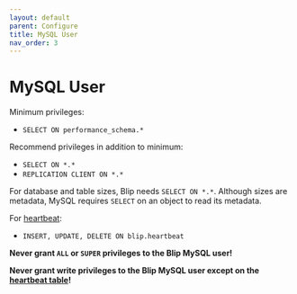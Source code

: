 ```yaml
---
layout: default
parent: Configure
title: MySQL User
nav_order: 3
---
```


# MySQL User

Minimum privileges:

* `SELECT ON performance_schema.*`

Recommend privileges in addition to minimum:

* `SELECT ON *.*`
* `REPLICATION CLIENT ON *.*`

For database and table sizes, Blip needs `SELECT ON *.*`.
Although sizes are metadata, MySQL requires `SELECT` on an object to read its metadata.

For [heartbeat](../heartbeat):

* `INSERT, UPDATE, DELETE ON blip.heartbeat`

<p class="warn">
<b>Never grant <code>ALL</code> or <code>SUPER</code> privileges to the Blip MySQL user!</b>
</p>

<p class="warn">
<b>Never grant write privileges to the Blip MySQL user except on the <a href="../heartbeat#table">heartbeat table</a>!</b>
</p>
